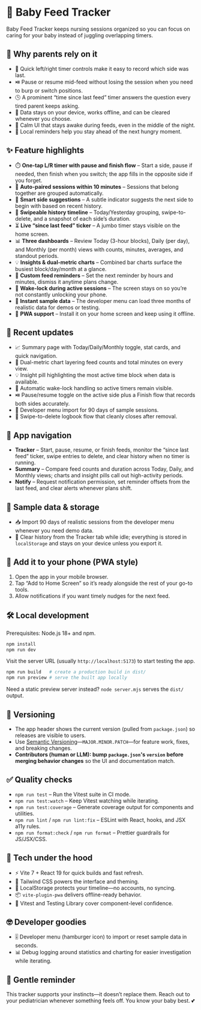 # 🍼 Baby Feed Tracker

Baby Feed Tracker keeps nursing sessions organized so you can focus on caring for your baby instead of juggling overlapping timers.

## 💖 Why parents rely on it
- 🫶 Quick left/right timer controls make it easy to record which side was last.
- ⏯️ Pause or resume mid-feed without losing the session when you need to burp or switch positions.
- 🕓 A prominent “time since last feed” timer answers the question every tired parent keeps asking.
- 💾 Data stays on your device, works offline, and can be cleared whenever you choose.
- 🌈 Calm UI that stays awake during feeds, even in the middle of the night.
- 🔔 Local reminders help you stay ahead of the next hungry moment.

## ✨ Feature highlights
- ⏱️ **One-tap L/R timer with pause and finish flow** – Start a side, pause if needed, then finish when you switch; the app fills in the opposite side if you forget.
- 🔁 **Auto-paired sessions within 10 minutes** – Sessions that belong together are grouped automatically.
- 🧠 **Smart side suggestions** – A subtle indicator suggests the next side to begin with based on recent history.
- 👋 **Swipeable history timeline** – Today/Yesterday grouping, swipe-to-delete, and a snapshot of each side’s duration.
- ⏳ **Live “since last feed” ticker** – A jumbo timer stays visible on the home screen.
- 📊 **Three dashboards** – Review Today (3-hour blocks), Daily (per day), and Monthly (per month) views with counts, minutes, averages, and standout periods.
- 💡 **Insights & dual-metric charts** – Combined bar charts surface the busiest block/day/month at a glance.
- 🔔 **Custom feed reminders** – Set the next reminder by hours and minutes, dismiss it anytime plans change.
- 🛟 **Wake-lock during active sessions** – The screen stays on so you’re not constantly unlocking your phone.
- 🎁 **Instant sample data** – The developer menu can load three months of realistic data for demos or testing.
- 📱 **PWA support** – Install it on your home screen and keep using it offline.

## 🌟 Recent updates
- 📈 Summary page with Today/Daily/Monthly toggle, stat cards, and quick navigation.
- 🎨 Dual-metric chart layering feed counts and total minutes on every view.
- 💡 Insight pill highlighting the most active time block when data is available.
- 🔄 Automatic wake-lock handling so active timers remain visible.
- ⏯️ Pause/resume toggle on the active side plus a Finish flow that records both sides accurately.
- 🎁 Developer menu import for 90 days of sample sessions.
- 🧺 Swipe-to-delete logbook flow that cleanly closes after removal.

## 🧭 App navigation
- **Tracker** – Start, pause, resume, or finish feeds, monitor the “since last feed” ticker, swipe entries to delete, and clear history when no timer is running.
- **Summary** – Compare feed counts and duration across Today, Daily, and Monthly views; charts and insight pills call out high-activity periods.
- **Notify** – Request notification permission, set reminder offsets from the last feed, and clear alerts whenever plans shift.

## 🧁 Sample data & storage
- 📥 Import 90 days of realistic sessions from the developer menu whenever you need demo data.
- 🧼 Clear history from the Tracker tab while idle; everything is stored in `localStorage` and stays on your device unless you export it.

## 📱 Add it to your phone (PWA style)
1. Open the app in your mobile browser.
2. Tap “Add to Home Screen” so it’s ready alongside the rest of your go-to tools.
3. Allow notifications if you want timely nudges for the next feed.

## 🛠️ Local development
Prerequisites: Node.js 18+ and npm.

```bash
npm install
npm run dev
```

Visit the server URL (usually `http://localhost:5173`) to start testing the app.

```bash
npm run build   # create a production build in dist/
npm run preview # serve the built app locally
```

Need a static preview server instead? `node server.mjs` serves the `dist/` output.

## 🧮 Versioning
- The app header shows the current version (pulled from `package.json`) so releases are visible to users.
- Use [Semantic Versioning](https://semver.org/)—`MAJOR.MINOR.PATCH`—for feature work, fixes, and breaking changes.
- **Contributors (human or LLM): bump `package.json`'s `version` before merging behavior changes** so the UI and documentation match.

## ✅ Quality checks
- `npm run test` – Run the Vitest suite in CI mode.
- `npm run test:watch` – Keep Vitest watching while iterating.
- `npm run test:coverage` – Generate coverage output for components and utilities.
- `npm run lint` / `npm run lint:fix` – ESLint with React, hooks, and JSX a11y rules.
- `npm run format:check` / `npm run format` – Prettier guardrails for JS/JSX/CSS.

## 🧰 Tech under the hood
- ⚡ Vite 7 + React 19 for quick builds and fast refresh.
- 🎨 Tailwind CSS powers the interface and theming.
- 💾 LocalStorage protects your timeline—no accounts, no syncing.
- 📦 `vite-plugin-pwa` delivers offline-ready behavior.
- 🧪 Vitest and Testing Library cover component-level confidence.

## 🤓 Developer goodies
- 🎚️ Developer menu (hamburger icon) to import or reset sample data in seconds.
- 📊 Debug logging around statistics and charting for easier investigation while iterating.

## 🥰 Gentle reminder
This tracker supports your instincts—it doesn’t replace them. Reach out to your pediatrician whenever something feels off. You know your baby best. 💕
